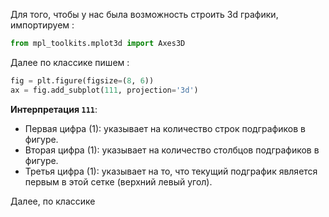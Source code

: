 Для того, чтобы у нас была возможность строить 3d графики, импортируем : 

```python 
from mpl_toolkits.mplot3d import Axes3D
```

Далее по классике пишем : 

```python 
fig = plt.figure(figsize=(8, 6))
ax = fig.add_subplot(111, projection='3d')
```

**Интерпретация `111`**:
- Первая цифра (1): указывает на количество строк подграфиков в фигуре.
- Вторая цифра (1): указывает на количество столбцов подграфиков в фигуре.
- Третья цифра (1): указывает на то, что текущий подграфик является первым в этой сетке (верхний левый угол).

Далее, по классике 